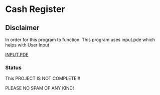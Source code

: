 # Cash Register

## Disclaimer
In order for this program to function.
This program uses input.pde which helps with User Input

[INPUT.PDE](http://ntci.on.ca/compsci/hef/ics3/ch1/1_4.html)

### Status

This PROJECT IS NOT COMPLETE!!!

PLEASE NO SPAM OF ANY KIND!
